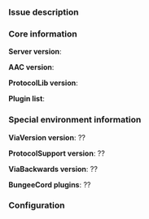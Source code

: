 ### Issue description
<!-- Please include a detailed description of the issue, instructions to reproduce it, client names/links (if applicable), and a relevant paste from plugins/AAC/logs. Please include as much information as possible, including anything about the environment that may be relevant (e.g. screenshot of the location). A video with (config.yml:verbose -> true) is useful but not required. It should not be substitued for a description.

If you a reporting a console error, take the earliest version in the console log to make sure none of the error is cut off.

Large blocks of text should be pasted on https://gist.github.com/ or within markdown code blocks. -->






### Core information
**Server version**: 

**AAC version**: 

**ProtocolLib version**: 
<!-- Plugin list can be left out if you are sure other plugins don't interfer -->
**Plugin list**: 

### Special environment information
**ViaVersion version**: ??

**ProtocolSupport version**: ??

**ViaBackwards version**: ??

**BungeeCord plugins**: ??

### Configuration
<!--Please describe any modifications you have made to the default config. You do not need to include information about the "thresholds" section of any check, unless you are reporting a false kick/ban. 

For the lazy, you may use this [online diff tool](https://www.diffchecker.com/) - make sure you select "Store forever".

PLEASE DO NOT WRITE YOUR ISSUE DESCRIPTION HERE -->
